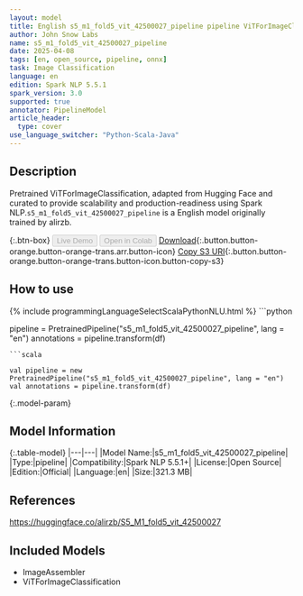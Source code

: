 ```yaml
---
layout: model
title: English s5_m1_fold5_vit_42500027_pipeline pipeline ViTForImageClassification from alirzb
author: John Snow Labs
name: s5_m1_fold5_vit_42500027_pipeline
date: 2025-04-08
tags: [en, open_source, pipeline, onnx]
task: Image Classification
language: en
edition: Spark NLP 5.5.1
spark_version: 3.0
supported: true
annotator: PipelineModel
article_header:
  type: cover
use_language_switcher: "Python-Scala-Java"
---
```


## Description

Pretrained ViTForImageClassification, adapted from Hugging Face and curated to provide scalability and production-readiness using Spark NLP.`s5_m1_fold5_vit_42500027_pipeline` is a English model originally trained by alirzb.

{:.btn-box}
<button class="button button-orange" disabled>Live Demo</button>
<button class="button button-orange" disabled>Open in Colab</button>
[Download](https://s3.amazonaws.com/auxdata.johnsnowlabs.com/public/models/s5_m1_fold5_vit_42500027_pipeline_en_5.5.1_3.0_1744111951217.zip){:.button.button-orange.button-orange-trans.arr.button-icon}
[Copy S3 URI](s3://auxdata.johnsnowlabs.com/public/models/s5_m1_fold5_vit_42500027_pipeline_en_5.5.1_3.0_1744111951217.zip){:.button.button-orange.button-orange-trans.button-icon.button-copy-s3}

## How to use



<div class="tabs-box" markdown="1">
{% include programmingLanguageSelectScalaPythonNLU.html %}
```python

pipeline = PretrainedPipeline("s5_m1_fold5_vit_42500027_pipeline", lang = "en")
annotations =  pipeline.transform(df)   

```
```scala

val pipeline = new PretrainedPipeline("s5_m1_fold5_vit_42500027_pipeline", lang = "en")
val annotations = pipeline.transform(df)

```
</div>

{:.model-param}
## Model Information

{:.table-model}
|---|---|
|Model Name:|s5_m1_fold5_vit_42500027_pipeline|
|Type:|pipeline|
|Compatibility:|Spark NLP 5.5.1+|
|License:|Open Source|
|Edition:|Official|
|Language:|en|
|Size:|321.3 MB|

## References

https://huggingface.co/alirzb/S5_M1_fold5_vit_42500027

## Included Models

- ImageAssembler
- ViTForImageClassification